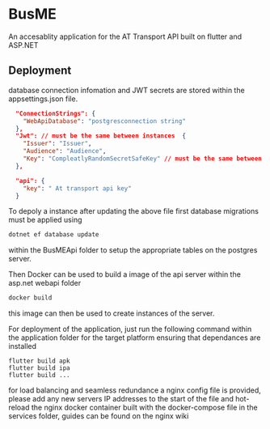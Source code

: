 
# BusME

An accesablity application for the AT Transport API built on flutter and ASP.NET


## Deployment

database connection infomation and JWT secrets are stored within the appsettings.json file.
```json
  "ConnectionStrings": {
    "WebApiDatabase": "postgresconnection string"
  },
  "Jwt": // must be the same between instances  {
    "Issuer": "Issuer",
    "Audience": "Audience",
    "Key": "CompleatlyRandomSecretSafeKey" // must be the same between instances
  },

  "api": {
    "key": " At transport api key"
  }
```

To depoly a instance after updating the above file first database migrations must be applied using 
```bash
dotnet ef database update
```

within the BusMEApi folder to setup the appropriate tables on the postgres server.

Then Docker can be used to build a image of the api server within the asp.net webapi folder
 ```bash
 docker build
 ```

 this image can then be used to create instances of the server.

 For deployment of the application, just run the following command within the application folder for the target platform ensuring that dependances are installed 
 
 ```
 flutter build apk
 flutter build ipa
 flutter build ... 
 ```


 for load balancing and seamless redundance a nginx config file is provided, please add any new servers IP addresses to the start of the file and hot-reload the nginx docker container built with the docker-compose file in the services folder, guides can be found on the nginx wiki


